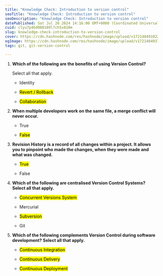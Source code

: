 ```yaml
---
title: "Knowledge Check: Introduction to version control"
seoTitle: "Knowledge Check: Introduction to version control"
seoDescription: "Knowledge Check: Introduction to version control"
datePublished: Sat Jul 20 2024 14:16:00 GMT+0000 (Coordinated Universal Time)
cuid: clyu7p4bd000109l7ch5x810m
slug: knowledge-check-introduction-to-version-control
cover: https://cdn.hashnode.com/res/hashnode/image/upload/v1721484910225/a8a50509-c24d-48e9-890f-fa41ec8205a4.png
ogImage: https://cdn.hashnode.com/res/hashnode/image/upload/v1721484937624/432a10c2-ecbb-4a7e-9f69-823498b61955.png
tags: git, git-version-control

---
```


1. **Which of the following are the benefits of using Version Control?**
    
    Select all that apply.
    
    * Identity
        
    * <mark>Revert / Rollback</mark>
        
    * <mark>Collaboration</mark>
        
2. **When multiple developers work on the same file, a merge conflict will never occur.**
    
    * True
        
    * <mark>False</mark>
        
3. **Revision History is a record of all changes within a project. It allows you to pinpoint who made the changes, when they were made and what was changed.**
    
    * <mark>True</mark>
        
    * False
        
4. **Which of the following are centralised Version Control Systems? Select all that apply.**
    
    * <mark>Concurrent Versions System</mark>
        
    * Mercurial
        
    * <mark>Subversion</mark>
        
    * Git
        
5. **Which of the following complements Version Control during software development? Select all that apply.**
    
    * <mark>Continuous Integration</mark>
        
    * <mark>Continuous Delivery</mark>
        
    * <mark>Continuous Deployment</mark>